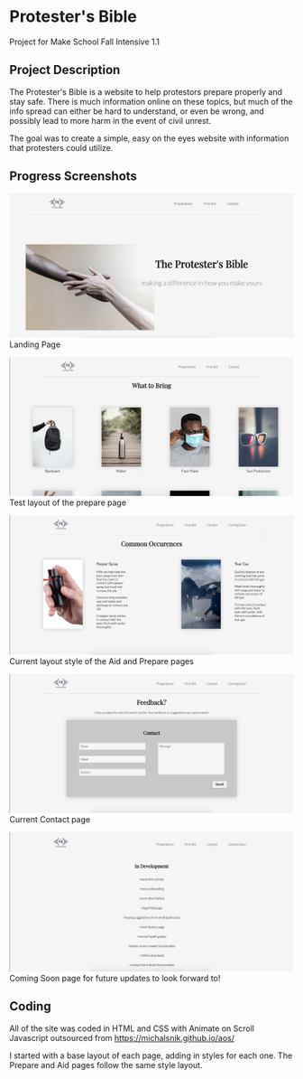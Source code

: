 # Protester's Bible
Project for Make School Fall Intensive 1.1

## Project Description
The Protester's Bible is a website to help protestors prepare properly and stay safe. There is much information online on these topics, but much of the info spread can either be hard to understand, or even be wrong, and possibly lead to more harm in the event of civil unrest. 

The goal was to create a simple, easy on the eyes website with information that protesters could utilize.

## Progress Screenshots

![Landing Page](/resources/screenshots/landing.png)
Landing Page

![Prepare Page](/resources/screenshots/prepare.png)
Test layout of the prepare page

![Aid Page](/resources/screenshots/aid.png)
Current layout style of the Aid and Prepare pages

![Contact Page](/resources/screenshots/contact.png)
Current Contact page

![Coming Soon](/resources/screenshots/comingsoon.png)
Coming Soon page for future updates to look forward to!

## Coding
All of the site was coded in HTML and CSS with Animate on Scroll Javascript outsourced from https://michalsnik.github.io/aos/

I started with a base layout of each page, adding in styles for each one.
The Prepare and Aid pages follow the same style layout.